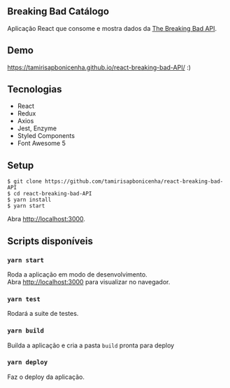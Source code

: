 ## Breaking Bad Catálogo
Aplicação React que consome e mostra dados da [The Breaking Bad API](https://breakingbadapi.com/).

## Demo
https://tamirisapbonicenha.github.io/react-breaking-bad-API/ :)

## Tecnologias
* React
* Redux
* Axios
* Jest, Enzyme
* Styled Components
* Font Awesome 5

## Setup
```
$ git clone https://github.com/tamirisapbonicenha/react-breaking-bad-API
$ cd react-breaking-bad-API
$ yarn install
$ yarn start
```

Abra [http://localhost:3000](http://localhost:3000).

## Scripts disponíveis

### `yarn start`

Roda a aplicação em modo de desenvolvimento.<br>
Abra [http://localhost:3000](http://localhost:3000) para visualizar no navegador.

### `yarn test`

Rodará a suite de testes.

### `yarn build`

Builda a aplicação e cria a pasta `build` pronta para deploy

### `yarn deploy`

Faz o deploy da aplicação.
